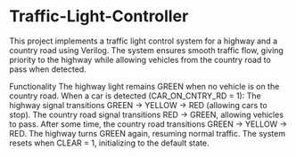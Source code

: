 # Traffic-Light-Controller
This project implements a traffic light control system for a highway and a country road using Verilog. The system ensures smooth traffic flow, giving priority to the highway while allowing vehicles from the country road to pass when detected.

Functionality
The highway light remains GREEN when no vehicle is on the country road.
When a car is detected (CAR_ON_CNTRY_RD = 1):
The highway signal transitions GREEN → YELLOW → RED (allowing cars to stop).
The country road signal transitions RED → GREEN, allowing vehicles to pass.
After some time, the country road transitions GREEN → YELLOW → RED.
The highway turns GREEN again, resuming normal traffic.
The system resets when CLEAR = 1, initializing to the default state.
